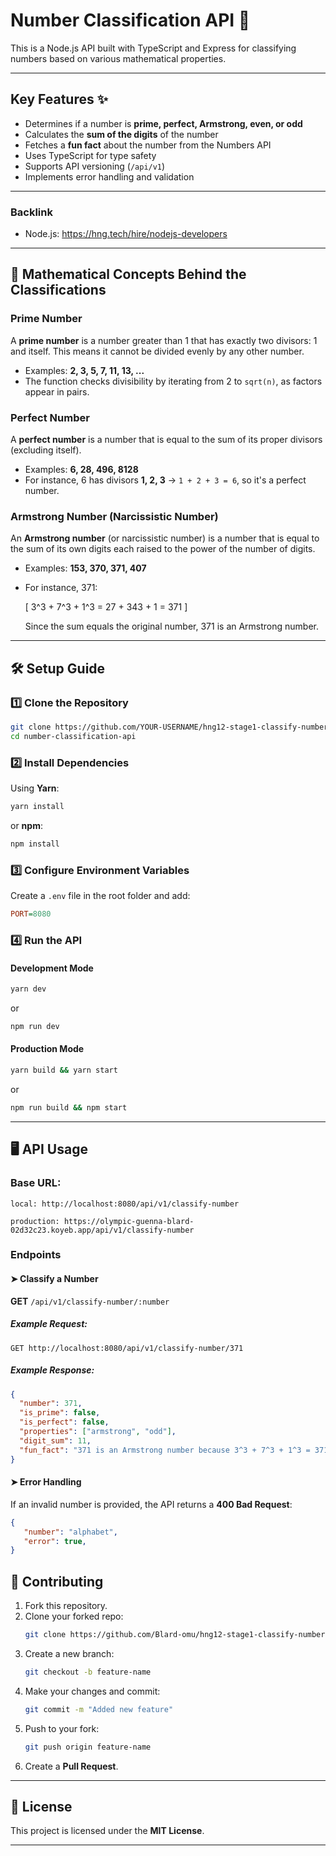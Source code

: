 # Number Classification API 🚀

This is a Node.js API built with TypeScript and Express for classifying numbers based on various mathematical properties.

---

## Key Features ✨
- Determines if a number is **prime, perfect, Armstrong, even, or odd**
- Calculates the **sum of the digits** of the number
- Fetches a **fun fact** about the number from the Numbers API
- Uses TypeScript for type safety
- Supports API versioning (`/api/v1`)
- Implements error handling and validation

---

### Backlink
- Node.js: https://hng.tech/hire/nodejs-developers

---

## 📖 Mathematical Concepts Behind the Classifications

### **Prime Number**
A **prime number** is a number greater than 1 that has exactly two divisors: 1 and itself. This means it cannot be divided evenly by any other number.
- Examples: **2, 3, 5, 7, 11, 13, ...**
- The function checks divisibility by iterating from 2 to `sqrt(n)`, as factors appear in pairs.

### **Perfect Number**
A **perfect number** is a number that is equal to the sum of its proper divisors (excluding itself).
- Examples: **6, 28, 496, 8128**
- For instance, 6 has divisors **1, 2, 3** → `1 + 2 + 3 = 6`, so it's a perfect number.

### **Armstrong Number (Narcissistic Number)**
An **Armstrong number** (or narcissistic number) is a number that is equal to the sum of its own digits each raised to the power of the number of digits.
- Examples: **153, 370, 371, 407**
- For instance, 371:
  
  \[ 3^3 + 7^3 + 1^3 = 27 + 343 + 1 = 371 \]
  
  Since the sum equals the original number, 371 is an Armstrong number.

---

## 🛠 Setup Guide

### 1️⃣ Clone the Repository
```bash
git clone https://github.com/YOUR-USERNAME/hng12-stage1-classify-number.git
cd number-classification-api
```

### 2️⃣ Install Dependencies
Using **Yarn**:
```bash
yarn install
```
or **npm**:
```bash
npm install
```

### 3️⃣ Configure Environment Variables
Create a `.env` file in the root folder and add:
```ini
PORT=8080
```

### 4️⃣ Run the API

#### **Development Mode**
```bash
yarn dev
```
or
```bash
npm run dev
```

#### **Production Mode**
```bash
yarn build && yarn start
```
or
```bash
npm run build && npm start
```

---

## 🖥 API Usage

### **Base URL:**  
```
local: http://localhost:8080/api/v1/classify-number
```
```
production: https://olympic-guenna-blard-02d32c23.koyeb.app/api/v1/classify-number
```

### **Endpoints**
#### ➤ Classify a Number
**GET** `/api/v1/classify-number/:number`

##### **Example Request:**
```
GET http://localhost:8080/api/v1/classify-number/371
```
##### **Example Response:**
```json
{
  "number": 371,
  "is_prime": false,
  "is_perfect": false,
  "properties": ["armstrong", "odd"],
  "digit_sum": 11,
  "fun_fact": "371 is an Armstrong number because 3^3 + 7^3 + 1^3 = 371"
}
```

#### ➤ Error Handling
If an invalid number is provided, the API returns a **400 Bad Request**:
```json
{
   "number": "alphabet",
   "error": true,
}
```

## 📜 Contributing

1. Fork this repository.
2. Clone your forked repo:
   ```bash
   git clone https://github.com/Blard-omu/hng12-stage1-classify-number.git
   ```
3. Create a new branch:
   ```bash
   git checkout -b feature-name
   ```
4. Make your changes and commit:
   ```bash
   git commit -m "Added new feature"
   ```
5. Push to your fork:
   ```bash
   git push origin feature-name
   ```
6. Create a **Pull Request**.

---

## 📜 License
This project is licensed under the **MIT License**.

---

